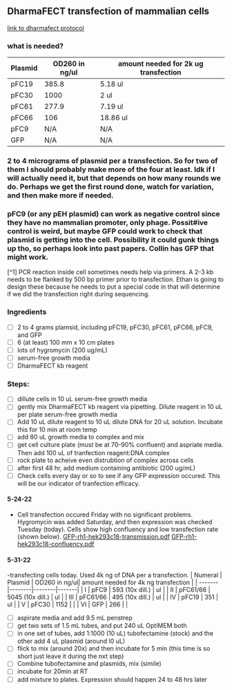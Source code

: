 ## DharmaFECT transfection of mammalian cells
[link to dharmafect protocol](https://horizondiscovery.com/-/media/Files/Horizon/resources/Protocols/dharmafect-kb-protocol.pdf)
### what is needed? 
| Plasmid | OD260 in ng/ul| amount needed for 2k ug transfection |
|--------|--------|-------|
| pFC19 | 385.8 |5.18 ul | 
| pFC30 | 1000 | 2 ul |
| pFC61 | 277.9 |7.19 ul |
| pFC66 | 106 | 18.86 ul |
| pFC9 | N/A | N/A | 
| GFP | N/A | N/A | 
### 2 to 4 micrograms of plasmid per a transfection. So for two of them I should probably make more of the four at least. Idk if I will actually need it, but that depends on how many rounds we do. Perhaps we get the first round done, watch for variation, and then make more if needed.
### pFC9 (or any pEH plasmid) can work as negative control since they have no mammalian promoter, only phage. Possit#ive control is weird, but maybe GFP could work to check that plasmid is getting into the cell. Possibility it could gunk things up tho, so perhaps look into past papers. Collin has GFP that might work. 
[^1] PCR reaction inside cell sometimes needs help via primers. A 2-3 kb needs to be flanked by 500 bp primer prior to transfection. Ethan is going to design these because he needs to put a special code in that will determine if we did the transfection right during sequencing. 
### Ingredients 
- [ ] 2 to 4 grams plamsid, including pFC19, pFC30, pFC61, pFC66, pFC9, and GFP 
- [ ] 6 (at least) 100 mm x 10 cm plates 
- [ ] lots of hygromycin (200 ug/mL) 
- [ ] serum-free growth media 
- [ ] DharmaFECT kb reagent 

### Steps: 
- [ ] dillute cells in 10 uL serum-free growth media
- [ ] gently mix DharmaFECT kb reagent via pipetting. Dilute reagent in 10 uL per plate serum-free growth media 
- [ ] Add 10 uL dilute reagent to 10 uL dilute DNA for 20 uL solution. Incubate this for 10 min at room temp 
- [ ] add 80 uL growth media to complex and mix 
- [ ] get cell culture plate (must be at 70-90% confluent) and aspriate media. Then add 100 uL of tranfection reagent:DNA complex 
- [ ] rock plate to acheive even distrubtion of complex across cells 
- [ ] after first 48 hr, add medium containing antibiotic (200 ug/mL) 
- [ ] Check cells every day or so to see if any GFP expression occured. This will be our indicator of tranfection efficacy. 

#### 5-24-22 
- Cell transfection occured Friday with no significant problems. Hygromycin was added Saturday, and then expression was checked Tuesday (today). Cells show high confluency and low transfection rate (shown below). 
[GFP-rh1-hek293c18-transmission.pdf](https://github.com/RaeLynnLarson/ChedinLab/files/8766204/GFP-rh1-hek293c18-transmission.pdf)
[GFP-rh1-hek293c18-confluency.pdf](https://github.com/RaeLynnLarson/ChedinLab/files/8766205/GFP-rh1-hek293c18-confluency.pdf)

#### 5-31-22 
-transfecting cells today. Used 4k ng of DNA per a transfection. 
| Numeral | Plasmid | OD260 in ng/ul| amount needed for 4k ng transfection |
| ------- |--------|--------|-------|
| I | pFC9 | 593 (10x dill.) | ul | 
| II | pFC61/66 | 5045 (10x dill.) |  ul |
| III | pFC61/66 | 495 (10x dill.) | ul |
| IV | pFC19 | 351 |  ul |
| V | pFC30 | 1152 |  |
| VI | GFP | 266 |  | 

- [ ] aspirate media and add 9.5 mL penstrep 
- [ ] get two sets of 1.5 mL tubes, and put 240 uL OptiMEM both 
- [ ] in one set of tubes, add 1:1000 (10 uL) tubofectamine (stock) and the other add 4 uL plasmid (around l0 uL) 
- [ ] flick to mix (around 20x) and then incubate for 5 min (this time is so short just leave it during the nxt step)
- [ ] Combine tubofectamine and plasmids, mix (simile) 
- [ ] incubate for 20min at RT
- [ ] add mixture to plates. Expression should happen 24 to 48 hrs later
